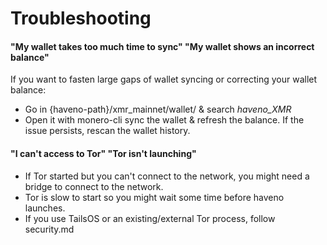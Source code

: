 # Troubleshooting

#### "My wallet takes too much time to sync" "My wallet shows an incorrect balance"
If you want to fasten large gaps of wallet syncing or correcting your wallet balance:
- Go in {haveno-path}/xmr_mainnet/wallet/ & search *haveno_XMR*
- Open it with monero-cli sync the wallet & refresh the balance. If the issue persists, rescan the wallet history.

#### "I can't access to Tor" "Tor isn't launching"
- If Tor started but you can't connect to the network, you might need a bridge to connect to the network.
- Tor is slow to start so you might wait some time before haveno launches.
- If you use TailsOS or an existing/external Tor process, follow security.md
